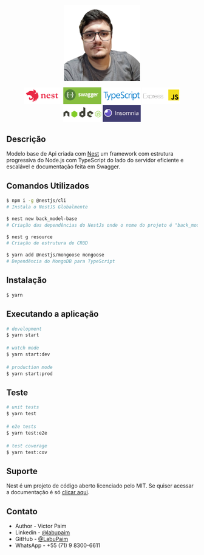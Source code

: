 

<p align="center">
  <img src="public\img\labuPaim-SemFundo.png" width="200" alt="Nest Logo" />
</p>

<p align="center">
  <a href="https://docs.nestjs.com/" target="blank"><img src="public\img\nest.png" width="100" alt="Nest Logo" /></a>
  <a href="https://swagger.io/" target="blank"><img src="public\img\swagger.png" width="100" alt="Swagger Logo" /></a>
  <a href="https://www.typescriptlang.org/" target="blank"><img src="public\img\TS.png" width="100" alt="TypeScript Logo"/></a>
  <a href="http://expressjs.com/pt-br/" target="blank"><img src="public\img\express.png" width="100" alt="ExpressJS Logo"/></a>  
  <a href="https://nodejs.org/en/" target="blank"><img src="public\img\node.png" width="100"  alt="NodeJs Logo" /></a>
  <a href="https://insomnia.rest/" target="blank"><img src="public\img\insomnia.png" width="100"  alt="Insomnia Logo" /></a>

</p>    

## Descrição

Modelo base de Api criada com [Nest](https://github.com/nestjs/nest) um framework com estrutura progressiva do Node.js com TypeScript do lado do servidor eficiente e escalável e documentação feita em Swagger.

## Comandos Utilizados

```bash
$ npm i -g @nestjs/cli
# Instala o NestJS Globalmente
```

```bash
$ nest new back_model-base
# Criação das dependências do NestJs onde o nome do projeto é "back_model-base"
```

```bash
$ nest g resource
# Criação de estrutura de CRUD
```

```bash
$ yarn add @nestjs/mongoose mongoose
# Dependência do MongoDB para TypeScript
```

## Instalação

```bash
$ yarn
```

## Executando a aplicação

```bash
# development
$ yarn start

# watch mode
$ yarn start:dev

# production mode
$ yarn start:prod
```

## Teste

```bash
# unit tests
$ yarn test

# e2e tests
$ yarn test:e2e

# test coverage
$ yarn test:cov
```

## Suporte

Nest é um projeto de código aberto licenciado pelo MIT. Se quiser acessar a documentação é só  [clicar aqui](https://docs.nestjs.com/).

## Contato

- Author - Victor Paim
- Linkedin - [@labupaim](https://www.linkedin.com/in/labupaim/)
- GitHub - [@LabuPaim](https://github.com/LabuPaim)
- WhatsApp -  +55 (71) 9 8300-6611
